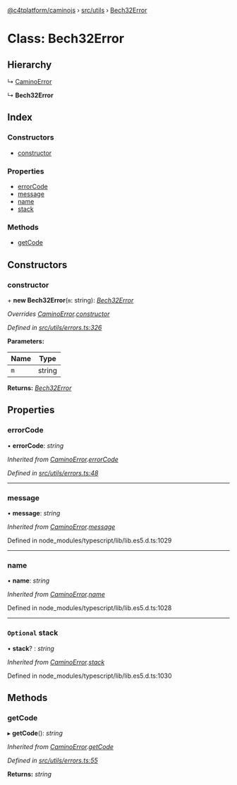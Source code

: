 [@c4tplatform/caminojs](../api.md) › [src/utils](../modules/src_utils.md) › [Bech32Error](src_utils.bech32error.md)

# Class: Bech32Error

## Hierarchy

  ↳ [CaminoError](src_utils.caminoerror.md)

  ↳ **Bech32Error**

## Index

### Constructors

* [constructor](src_utils.bech32error.md#constructor)

### Properties

* [errorCode](src_utils.bech32error.md#errorcode)
* [message](src_utils.bech32error.md#message)
* [name](src_utils.bech32error.md#name)
* [stack](src_utils.bech32error.md#optional-stack)

### Methods

* [getCode](src_utils.bech32error.md#getcode)

## Constructors

###  constructor

\+ **new Bech32Error**(`m`: string): *[Bech32Error](src_utils.bech32error.md)*

*Overrides [CaminoError](src_utils.caminoerror.md).[constructor](src_utils.caminoerror.md#constructor)*

*Defined in [src/utils/errors.ts:326](https://github.com/chain4travel/caminojs/blob/ac57b5af/src/utils/errors.ts#L326)*

**Parameters:**

Name | Type |
------ | ------ |
`m` | string |

**Returns:** *[Bech32Error](src_utils.bech32error.md)*

## Properties

###  errorCode

• **errorCode**: *string*

*Inherited from [CaminoError](src_utils.caminoerror.md).[errorCode](src_utils.caminoerror.md#errorcode)*

*Defined in [src/utils/errors.ts:48](https://github.com/chain4travel/caminojs/blob/ac57b5af/src/utils/errors.ts#L48)*

___

###  message

• **message**: *string*

*Inherited from [CaminoError](src_utils.caminoerror.md).[message](src_utils.caminoerror.md#message)*

Defined in node_modules/typescript/lib/lib.es5.d.ts:1029

___

###  name

• **name**: *string*

*Inherited from [CaminoError](src_utils.caminoerror.md).[name](src_utils.caminoerror.md#name)*

Defined in node_modules/typescript/lib/lib.es5.d.ts:1028

___

### `Optional` stack

• **stack**? : *string*

*Inherited from [CaminoError](src_utils.caminoerror.md).[stack](src_utils.caminoerror.md#optional-stack)*

Defined in node_modules/typescript/lib/lib.es5.d.ts:1030

## Methods

###  getCode

▸ **getCode**(): *string*

*Inherited from [CaminoError](src_utils.caminoerror.md).[getCode](src_utils.caminoerror.md#getcode)*

*Defined in [src/utils/errors.ts:55](https://github.com/chain4travel/caminojs/blob/ac57b5af/src/utils/errors.ts#L55)*

**Returns:** *string*
